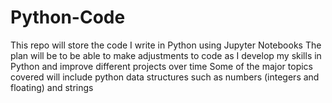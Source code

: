# Python-Code
This repo will store the code I write in Python using Jupyter Notebooks
The plan will be to be able to make adjustments to code as I develop my skills in Python and improve different projects over time
Some of the major topics covered will include python data structures such as numbers (integers and floating) and strings
